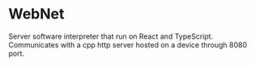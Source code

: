 # WebNet

Server software interpreter that run on React and TypeScript. Communicates with a cpp http server hosted on a device through 8080 port.
